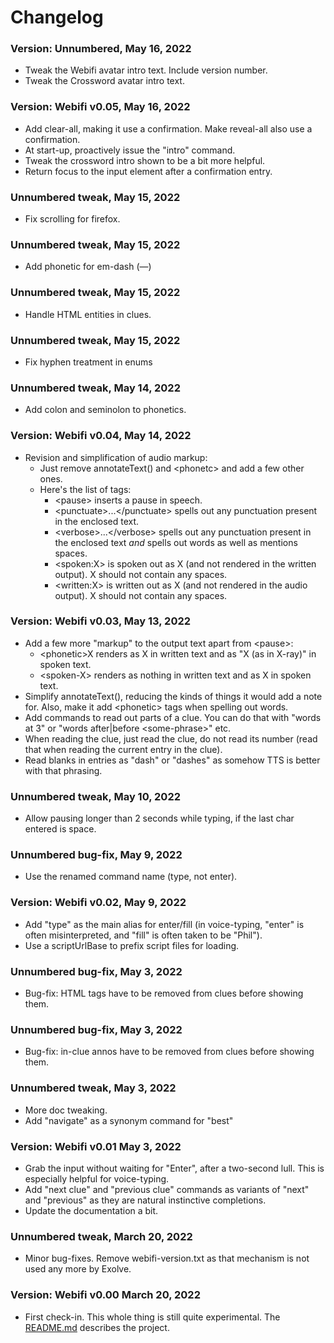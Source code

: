 # Changelog

### Version: Unnumbered, May 16, 2022

- Tweak the Webifi avatar intro text. Include version number.
- Tweak the Crossword avatar intro text.

### Version: Webifi v0.05, May 16, 2022

- Add clear-all, making it use a confirmation. Make reveal-all also use a
  confirmation.
- At start-up, proactively issue the "intro" command.
- Tweak the crossword intro shown to be a bit more helpful.
- Return focus to the input element after a confirmation entry.

### Unnumbered tweak, May 15, 2022

- Fix scrolling for firefox.

### Unnumbered tweak, May 15, 2022

- Add phonetic for em-dash (—)

### Unnumbered tweak, May 15, 2022

- Handle HTML entities in clues.

### Unnumbered tweak, May 15, 2022

- Fix hyphen treatment in enums

### Unnumbered tweak, May 14, 2022

- Add colon and seminolon to phonetics.

### Version: Webifi v0.04, May 14, 2022

- Revision and simplification of audio markup:
  - Just remove annotateText() and &lt;phonetc&gt; and add a few other ones.
  - Here's the list of tags:
    - &lt;pause&gt; inserts a pause in speech.
    - &lt;punctuate&gt;...&lt;/punctuate&gt; spells out any punctuation
      present in the enclosed text.
    - &lt;verbose&gt;...&lt;/verbose&gt; spells out any punctuation
      present in the enclosed text *and* spells out words as well as
      mentions spaces.
    - &lt;spoken:X&gt; is spoken out as X (and not rendered in the written
      output). X should not contain any spaces.
    - &lt;written:X&gt; is written out as X (and not rendered in the audio
      output). X should not contain any spaces.

### Version: Webifi v0.03, May 13, 2022

- Add a few more "markup" to the output text apart from &lt;pause&gt;:
  - &lt;phonetic&gt;X renders as X in written text and as "X (as in X-ray)"
    in spoken text.
  - &lt;spoken-X&gt; renders as nothing in written text and as X in spoken text.
- Simplify annotateText(), reducing the kinds of things it would add
  a note for. Also, make it add &lt;phonetic&gt; tags when spelling out words.
- Add commands to read out parts of a clue. You can do that with
  "words at 3" or "words after|before &lt;some-phrase&gt;" etc.
- When reading the clue, just read the clue, do not read its number (read that
  when reading the current entry in the clue).
- Read blanks in entries as "dash" or "dashes" as somehow TTS is better with
  that phrasing.

### Unnumbered tweak, May 10, 2022

- Allow pausing longer than 2 seconds while typing, if the last char
  entered is space.

### Unnumbered bug-fix, May 9, 2022

- Use the renamed command name (type, not enter).

### Version: Webifi v0.02, May 9, 2022

- Add "type" as the main alias for enter/fill (in voice-typing, "enter"
  is often misinterpreted, and "fill" is often taken to be "Phil").
- Use a scriptUrlBase to prefix script files for loading.

### Unnumbered bug-fix, May 3, 2022

- Bug-fix: HTML tags have to be removed from clues before showing them.

### Unnumbered bug-fix, May 3, 2022

- Bug-fix: in-clue annos have to be removed from clues before showing them.

### Unnumbered tweak, May 3, 2022

- More doc tweaking.
- Add "navigate" as a synonym command for "best"

### Version: Webifi v0.01 May 3, 2022

- Grab the input without waiting for "Enter", after a two-second lull.
  This is especially helpful for voice-typing.
- Add "next clue" and "previous clue" commands as variants of "next"
  and "previous" as they are natural instinctive completions.
- Update the documentation a bit.

### Unnumbered tweak, March 20, 2022

- Minor bug-fixes. Remove webifi-version.txt as that mechanism
  is not used any more by Exolve.

### Version: Webifi v0.00 March 20, 2022

- First check-in. This whole thing is still quite experimental.
  The [README.md](README.md) describes the project.

